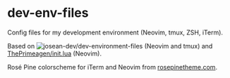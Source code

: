 # dev-env-files
Config files for my development environment (Neovim, tmux, ZSH, iTerm).


Based on ![josean-dev/dev-environment-files](https://github.com/josean-dev/dev-environment-files) (Neovim and tmux) and [ThePrimeagen/init.lua](https://github.com/ThePrimeagen/init.lua) (Neovim).


Rosé Pine colorscheme for iTerm and Neovim from [rosepinetheme.com](https://rosepinetheme.com/).
